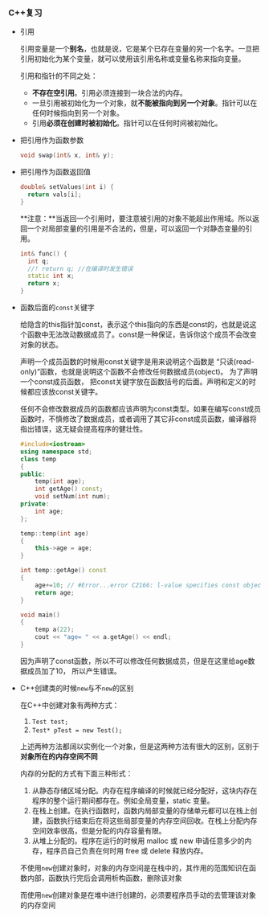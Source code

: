 ### C++复习

- 引用

  引用变量是一个**别名**，也就是说，它是某个已存在变量的另一个名字。一旦把引用初始化为某个变量，就可以使用该引用名称或变量名称来指向变量。

  引用和指针的不同之处：

  - **不存在空引用**。引用必须连接到一块合法的内存。
  - 一旦引用被初始化为一个对象，就**不能被指向到另一个对象**。指针可以在任何时候指向到另一个对象。
  - 引用**必须在创建时被初始化**。指针可以在任何时间被初始化。

- 把引用作为函数参数

  ```c++
  void swap(int& x, int& y);
  ```

- 把引用作为函数返回值

  ```c++
  double& setValues(int i) {
    return vals[i];
  }
  ```

  **注意：**当返回一个引用时，要注意被引用的对象不能超出作用域。所以返回一个对局部变量的引用是不合法的，但是，可以返回一个对静态变量的引用。

  ```c++
  int& func() {
    int q;
    //! return q; //在编译时发生错误
    static int x;
    return x;
  }
  ```

- 函数后面的`const`关键字

  给隐含的this指针加const，表示这个this指向的东西是const的，也就是说这个函数中无法改动数据成员了。const是一种保证，告诉你这个成员不会改变对象的状态。

  声明一个成员函数的时候用const关键字是用来说明这个函数是 “只读(read-only)”函数，也就是说明这个函数不会修改任何数据成员(object)。 为了声明一个const成员函数， 把const关键字放在函数括号的后面。声明和定义的时候都应该放const关键字。

  任何不会修改数据成员的函数都应该声明为const类型。如果在编写const成员函数时，不慎修改了数据成员，或者调用了其它非const成员函数，编译器将指出错误，这无疑会提高程序的健壮性。

  ```c++
  #include<iostream>
  using namespace std;
  class temp
  {
  public:
      temp(int age);
      int getAge() const;
      void setNum(int num);
  private:
      int age;
  };
  
  temp::temp(int age)
  {
      this->age = age;
  }
  
  int temp::getAge() const
  {
      age+=10; // #Error...error C2166: l-value specifies const object #
      return age;
  }
  
  void main()
  {
      temp a(22);
      cout << "age= " << a.getAge() << endl;
  }
  ```

  因为声明了const函数，所以不可以修改任何数据成员，但是在这里给age数据成员加了10， 所以产生错误。

- C++创建类的时候`new`与不`new`的区别

  在C++中创建对象有两种方式：

  1. `Test test;`
  2. `Test* pTest = new Test();`

  上述两种方法都阔以实例化一个对象，但是这两种方法有很大的区别，区别于**对象所在的内存空间不同**

  内存的分配的方式有下面三种形式：

  1. 从静态存储区域分配。内存在程序编译的时候就已经分配好，这块内存在程序的整个运行期间都存在。例如全局变量，static 变量。
  2. 在栈上创建。在执行函数时，函数内局部变量的存储单元都可以在栈上创建，函数执行结束后在将这些局部变量的内存空间回收。在栈上分配内存空间效率很高，但是分配的内存容量有限。
  3. 从堆上分配的。程序在运行的时候用 malloc 或 new 申请任意多少的内存，程序员自己负责在何时用 free 或 delete 释放内存。

  不使用`new`创建对象时，对象的内存空间是在栈中的，其作用的范围知识在函数内部，函数执行完后会调用析构函数，删除该对象

  而使用`new`创建对象是在堆中进行创建的，必须要程序员手动的去管理该对象的内存空间

  

